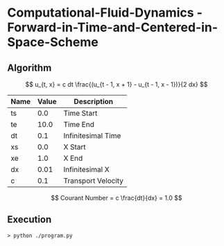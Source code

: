 # Computational-Fluid-Dynamics - Forward-in-Time-and-Centered-in-Space-Scheme
## Algorithm
$$
	u_{t, x} = c dt \frac{(u_{t - 1, x + 1} - u_{t - 1, x - 1})}{2 dx}
$$

|	Name	|	Value	|	Description		|
|	---	|	---	|	---			|
|	ts	|	0.0	|	Time Start		|
|	te	|	10.0	|	Time End		|
|	dt	|	0.1	|	Infinitesimal Time	|
|	xs	|	0.0	|	X Start			|
|	xe	|	1.0	|	X End			|
|	dx	|	0.01	|	Infinitesimal X		|
|	c	|	0.1	|	Transport Velocity	|

$$
Courant Number = c \frac{dt}{dx} = 1.0
$$

## Execution
```
> python ./program.py
```
